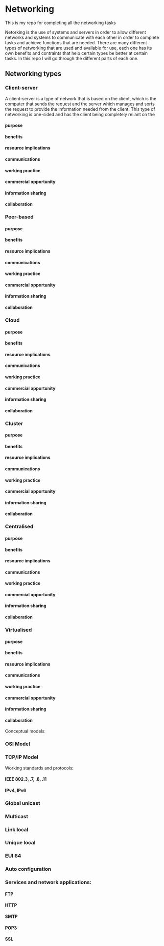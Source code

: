 # Networking
This is my repo for completing all the networking tasks

Netorking is the use of systems and servers in order to allow different networks and systems to communicate with each other in order to complete tasks and achieve functions that are needed. There are many different types of networking that are used and available for use, each one has its own benefits and contraints that help certain types be better at certain tasks. In this repo I will go through the different parts of each one.

## Networking types

### Client-server

A client-server is a type of network that is based on the client, which is the computer that sends the request and the server which manages and sorts the request to provide the information needed from the client. This type of networking is one-sided and has the client being completely reliant on the 

#### purpose

#### benefits

#### resource implications

#### communications

#### working practice

#### commercial opportunity

#### information sharing

#### collaboration

### Peer-based

#### purpose

#### benefits

#### resource implications

#### communications

#### working practice

#### commercial opportunity

#### information sharing

#### collaboration

### Cloud

#### purpose

#### benefits

#### resource implications

#### communications

#### working practice

#### commercial opportunity

#### information sharing

#### collaboration

### Cluster

#### purpose

#### benefits

#### resource implications

#### communications

#### working practice

#### commercial opportunity

#### information sharing

#### collaboration

### Centralised

#### purpose

#### benefits

#### resource implications

#### communications

#### working practice

#### commercial opportunity

#### information sharing

#### collaboration

### Virtualised

#### purpose

#### benefits

#### resource implications

#### communications

#### working practice

#### commercial opportunity

#### information sharing

#### collaboration

Conceptual models:

### OSI Model

### TCP/IP Model

Working standards and protocols:

#### IEEE 802.3, .7, .8, .11

#### IPv4, IPv6

### Global unicast

### Multicast

### Link local

### Unique local

### EUI 64

### Auto configuration

### Services and network applications:

#### FTP

#### HTTP

#### SMTP

#### POP3

#### SSL
